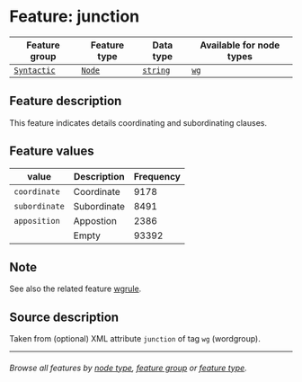 # Feature: junction

Feature group | Feature type | Data type | Available for node types
---  | --- | --- | --- 
[`Syntactic`](featuresbygroup.md#syntactic-features) | [`Node`](featuresbyfeaturetype.md#node-features) | [`string`](featuresbydatatype.md#string-datatype) | [`wg`](featuresbynodetype.md#wordgroup-nodes)

## Feature description 

This feature indicates details coordinating and subordinating clauses.

## Feature values 

value | Description | Frequency
---  | --- | --- 
`coordinate` | Coordinate | 9178
`subordinate` |  Subordinate | 8491
`apposition` | Appostion | 2386
` `  | Empty | 93392

## Note
See also the related feature [wgrule](wgrule.md#readme).

## Source description

Taken from (optional) XML attribute `junction` of tag `wg` (wordgroup).


---
###### *Browse all features by [node type](featuresbynodetype.md#readme), [feature group](featuresbygroup.md#readme) or [feature type](featuresbyfeaturetype.md#readme).*
